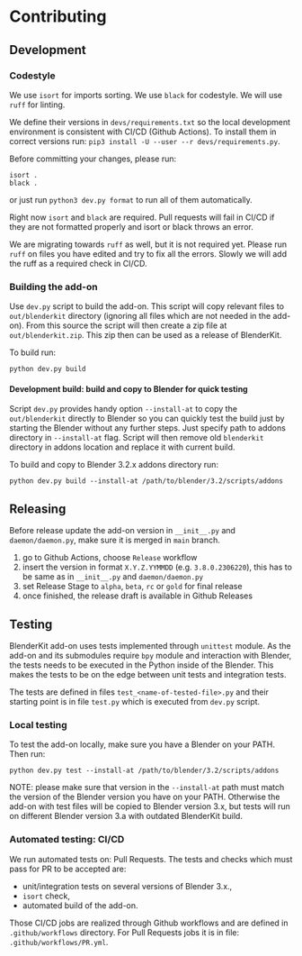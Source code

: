 # Contributing

## Development

### Codestyle

We use `isort` for imports sorting.
We use `black` for codestyle.
We will use `ruff` for linting.

We define their versions in `devs/requirements.txt` so the local development environment is consistent with CI/CD (Github Actions).
To install them in correct versions run: `pip3 install -U --user --r devs/requirements.py`.

Before committing your changes, please run:
```
isort .
black .
```

or just run `python3 dev.py format` to run all of them automatically.

Right now `isort` and `black` are required.
Pull requests will fail in CI/CD if they are not formatted properly and isort or black throws an error.

We are migrating towards `ruff` as well, but it is not required yet.
Please run `ruff` on files you have edited and try to fix all the errors.
Slowly we will add the ruff as a required check in CI/CD.

### Building the add-on

Use `dev.py` script to build the add-on.
This script will copy relevant files to `out/blenderkit` directory (ignoring all files which are not needed in the add-on).
From this source the script will then create a zip file at `out/blenderkit.zip`.
This zip then can be used as a release of BlenderKit.

To build run:
```
python dev.py build
```

#### Development build: build and copy to Blender for quick testing

Script `dev.py` provides handy option `--install-at` to copy the `out/blenderkit` directly to Blender so you can quickly test the build just by starting the Blender without any further steps.
Just specify path to addons directory in `--install-at` flag.
Script will then remove old `blenderkit` directory in addons location and replace it with current build.

To build and copy to Blender 3.2.x addons directory run:

```
python dev.py build --install-at /path/to/blender/3.2/scripts/addons
```

## Releasing

Before release update the add-on version in `__init__.py` and `daemon/daemon.py`, make sure it is merged in `main` branch.

1. go to Github Actions, choose `Release` workflow
2. insert the version in format `X.Y.Z.YYMMDD` (e.g. `3.8.0.2306220`), this has to be same as in `__init__.py` and `daemon/daemon.py`
3. set Release Stage to `alpha`, `beta`, `rc` or `gold` for final release
4. once finished, the release draft is available in Github Releases

## Testing

BlenderKit add-on uses tests implemented through `unittest` module.
As the add-on and its submodules require `bpy` module and interaction with Blender, the tests needs to be executed in the Python inside of the Blender.
This makes the tests to be on the edge between unit tests and integration tests.

The tests are defined in files `test_<name-of-tested-file>.py` and their starting point is in file `test.py` which is executed from `dev.py` script.

### Local testing

To test the add-on locally, make sure you have a Blender on your PATH.
Then run:

```
python dev.py test --install-at /path/to/blender/3.2/scripts/addons
```

NOTE: please make sure that version in the `--install-at` path must match the version of the Blender version you have on your PATH.
Otherwise the add-on with test files will be copied to Blender version 3.x, but tests will run on different Blender version 3.a with outdated BlenderKit build.

### Automated testing: CI/CD

We run automated tests on: Pull Requests.
The tests and checks which must pass for PR to be accepted are:
- unit/integration tests on several versions of Blender 3.x.,
- `isort` check,
- automated build of the add-on.

Those CI/CD jobs are realized through Github workflows and are defined in `.github/workflows` directory.
For Pull Requests jobs it is in file: `.github/workflows/PR.yml`.

